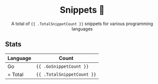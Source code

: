 <h1 align="center">Snippets 📓</h1>

<p align="center">A total of <code>{{ .TotalSnippetCount }}</code> snippets for various programming languages</p>

## Stats

|Language|Count|
|--------|-----|
|Go|`{{ .GoSnippetCount }}`|
| = Total|`{{ .TotalSnippetCount }}`|
